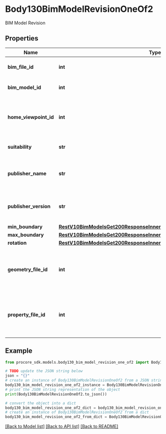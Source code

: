# Body130BimModelRevisionOneOf2

BIM Model Revision

## Properties

Name | Type | Description | Notes
------------ | ------------- | ------------- | -------------
**bim_file_id** | **int** | ID of the published model file | 
**bim_model_id** | **int** | ID of the published model | 
**home_viewpoint_id** | **int** | ID of the BimViewpoint resource to be set as home viewpoint | [optional] 
**suitability** | **str** | Suitability of published model | 
**publisher_name** | **str** | Name of application publishing the model revision | [optional] 
**publisher_version** | **str** | Version of application publishing the model revision | [optional] 
**min_boundary** | [**RestV10BimModelsGet200ResponseInnerOneOf1CurrentRevisionMinBoundary**](RestV10BimModelsGet200ResponseInnerOneOf1CurrentRevisionMinBoundary.md) |  | 
**max_boundary** | [**RestV10BimModelsGet200ResponseInnerOneOf1CurrentRevisionMinBoundary**](RestV10BimModelsGet200ResponseInnerOneOf1CurrentRevisionMinBoundary.md) |  | 
**rotation** | [**RestV10BimModelsGet200ResponseInnerOneOf1CurrentRevisionMinBoundary**](RestV10BimModelsGet200ResponseInnerOneOf1CurrentRevisionMinBoundary.md) |  | [optional] 
**geometry_file_id** | **int** | ID of the Procore 3d model format file containing geometry information. | [optional] 
**property_file_id** | **int** | ID of the Procore 3d model format file containing property data information. | [optional] 

## Example

```python
from procore_sdk.models.body130_bim_model_revision_one_of2 import Body130BimModelRevisionOneOf2

# TODO update the JSON string below
json = "{}"
# create an instance of Body130BimModelRevisionOneOf2 from a JSON string
body130_bim_model_revision_one_of2_instance = Body130BimModelRevisionOneOf2.from_json(json)
# print the JSON string representation of the object
print(Body130BimModelRevisionOneOf2.to_json())

# convert the object into a dict
body130_bim_model_revision_one_of2_dict = body130_bim_model_revision_one_of2_instance.to_dict()
# create an instance of Body130BimModelRevisionOneOf2 from a dict
body130_bim_model_revision_one_of2_from_dict = Body130BimModelRevisionOneOf2.from_dict(body130_bim_model_revision_one_of2_dict)
```
[[Back to Model list]](../README.md#documentation-for-models) [[Back to API list]](../README.md#documentation-for-api-endpoints) [[Back to README]](../README.md)


